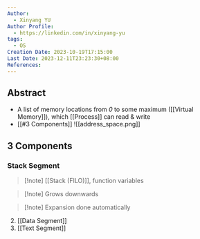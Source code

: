 ```yaml
---
Author:
  - Xinyang YU
Author Profile:
  - https://linkedin.com/in/xinyang-yu
tags:
  - OS
Creation Date: 2023-10-19T17:15:00
Last Date: 2023-12-11T23:23:30+08:00
References: 
---
```

## Abstract
- A list of memory locations from *0* to some maximum ([[Virtual Memory]]), which [[Process]] can read & write
- [[#3 Components]]
![[address_space.png]]

## 3 Components
### Stack Segment
>[!note] [[Stack (FILO)]], function variables

>[!note] Grows downwards

>[!note] Expansion done automatically


2. [[Data Segment]]
3. [[Text Segment]]